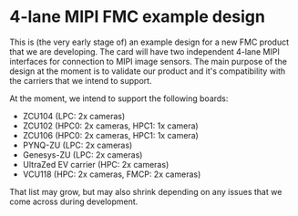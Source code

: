 # 4-lane MIPI FMC example design

This is (the very early stage of) an example design for a new FMC product that we are developing.
The card will have two independent 4-lane MIPI interfaces for connection to MIPI image sensors.
The main purpose of the design at the moment is to validate our product and it's compatibility
with the carriers that we intend to support.

At the moment, we intend to support the following boards:

* ZCU104 (LPC: 2x cameras)
* ZCU102 (HPC0: 2x cameras, HPC1: 1x camera)
* ZCU106 (HPC0: 2x cameras, HPC1: 1x camera)
* PYNQ-ZU (LPC: 2x cameras)
* Genesys-ZU (LPC: 2x cameras)
* UltraZed EV carrier (HPC: 2x cameras)
* VCU118 (HPC: 2x cameras, FMCP: 2x cameras)

That list may grow, but may also shrink depending on any issues that we come across during
development.
